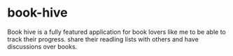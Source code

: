 # book-hive
Book hive is a fully featured application for book lovers like me to be able to track their progress. share their readling lists with others and have discussions over books.
